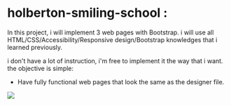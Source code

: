 # holberton-smiling-school :
In this project, i will implement 3 web pages with Bootstrap. i will use all HTML/CSS/Accessibility/Responsive design/Bootstrap knowledges that i learned previously.

i don't have a lot of instruction, i'm free to implement it the way that i want.
the objective is simple: 
-   Have fully functional web pages that look the same as the designer file.
<p>
<img src="design.png">
</p>